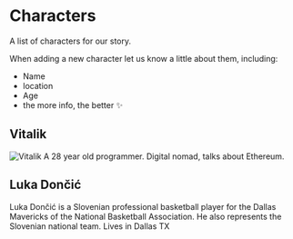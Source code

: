 # Characters

A list of characters for our story. 

When adding a new character let us know a little about them, including:
 - Name
 - location
 - Age 
 - the more info, the better ✨


## Vitalik 
![Vitalik](https://www.google.com/url?sa=i&url=https%3A%2F%2Fen.wikipedia.org%2Fwiki%2FVitalik_Buterin&psig=AOvVaw3GYDwu2pGRqgKfqgJrNIrZ&ust=1663845986785000&source=images&cd=vfe&ved=0CAwQjRxqFwoTCLDy6bvjpfoCFQAAAAAdAAAAABAD)
A 28 year old programmer. Digital nomad, talks about Ethereum.

## Luka Dončić
Luka Dončić is a Slovenian professional basketball player for the Dallas Mavericks of the National Basketball Association. He also represents the Slovenian national team. Lives in Dallas TX
